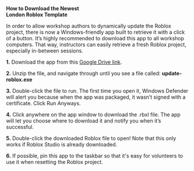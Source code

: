 **How to Download the Newest**   
**London Roblox Template** 

In order to allow workshop authors to dynamically update the Roblox project, there is now a Windows-friendly app built to retrieve it with a click of a button. It’s highly recommended to download this app to all workshop computers. That way, instructors can easily retrieve a fresh Roblox project, especially in-between sessions.

**1\.** Download the app from this [Google Drive link](https://drive.google.com/file/d/15FaWXH8FdRFN0yB8toCyC-MPHHdxHK7w/view?usp=sharing). 

**2\.** Unzip the file, and navigate through until you see a file called: **update-roblox.exe** 

**3\.** Double-click the file to run. The first time you open it, Windows Defender will alert you because when the app was packaged, it wasn’t signed with a certificate. Click Run Anyways. 

**4\.** Click anywhere on the app window to download the .rbxl file. The app will let you choose where to download it and notify you when it’s successful.

**5\.** Double-click the downloaded Roblox file to open\! Note that this only works if Roblox Studio is already downloaded.

**6\.** If possible, pin this app to the taskbar so that it's easy for volunteers to use it when resetting the Roblox project. 